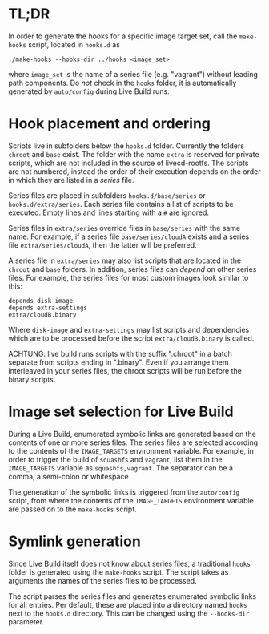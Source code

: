# TL;DR

In order to generate the hooks for a specific image target set, call the
`make-hooks` script, located in `hooks.d` as

    ./make-hooks --hooks-dir ../hooks <image_set>

where `image_set` is the name of a series file (e.g. "vagrant") without leading
path components. Do *not* check in the `hooks` folder, it is automatically
generated by `auto/config` during Live Build runs.


# Hook placement and ordering

Scripts live in subfolders below the `hooks.d` folder. Currently the folders
`chroot` and `base` exist. The folder with the name `extra` is reserved for
private scripts, which are not included in the source of livecd-rootfs. The
scripts are not numbered, instead the order of their execution depends on the
order in which they are listed in a *series* file.

Series files are placed in subfolders `hooks.d/base/series` or
`hooks.d/extra/series`. Each series file contains a list of scripts to be
executed. Empty lines and lines starting with a `#` are ignored.

Series files in `extra/series` override files in `base/series` with the same
name. For example, if a series file `base/series/cloudA` exists and a series
file `extra/series/cloudA`, then the latter will be preferred.

A series file in `extra/series` may also list scripts that are located in the
`chroot` and `base` folders. In addition, series files can *depend* on other
series files. For example, the series files for most custom images look similar
to this:

    depends disk-image
    depends extra-settings
    extra/cloudB.binary

Where `disk-image` and `extra-settings` may list scripts and dependencies which
are to be processed before the script `extra/cloudB.binary` is called.

ACHTUNG: live build runs scripts with the suffix ".chroot" in a batch separate
from scripts ending in ".binary". Even if you arrange them interleaved in your
series files, the chroot scripts will be run before the binary scripts.

# Image set selection for Live Build

During a Live Build, enumerated symbolic links are generated based on the
contents of one or more series files. The series files are selected according
to the contents of the `IMAGE_TARGETS` environment variable. For example, in
order to trigger the build of `squashfs` and `vagrant`, list them in the
`IMAGE_TARGETS` variable as `squashfs,vagrant`. The separator can be a comma,
a semi-colon or whitespace.

The generation of the symbolic links is triggered from the `auto/config` script,
from where the contents of the `IMAGE_TARGETS` environment variable are passed
on to the `make-hooks` script.


# Symlink generation

Since Live Build itself does not know about series files, a traditional `hooks`
folder is generated using the `make-hooks` script. The script takes as arguments
the names of the series files to be processed.

The script parses the series files and generates enumerated symbolic links for
all entries. Per default, these are placed into a directory named `hooks` next
to the `hooks.d` directory. This can be changed using the `--hooks-dir`
parameter.
